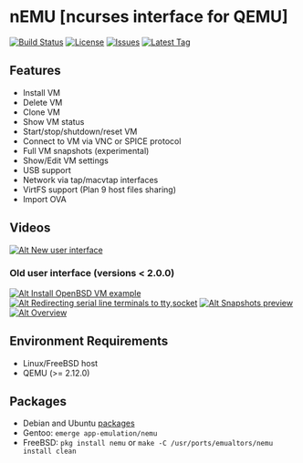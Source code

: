 # nEMU [ncurses interface for QEMU]

[![Build Status](https://travis-ci.org/nemuTUI/nemu.svg?branch=master)](https://travis-ci.org/nemuTUI/nemu)
[![License](https://img.shields.io/github/license/nemuTUI/nemu)](https://github.com/nemuTUI/nemu/blob/master/LICENSE)
[![Issues](https://img.shields.io/github/issues/nemuTUI/nemu)](https://github.com/nemuTUI/nemu/issues)
[![Latest Tag](https://badgen.net/github/tag/nemuTUI/nemu)](https://github.com/nemuTUI/nemu/tags)

## Features
 * Install VM
 * Delete VM
 * Clone VM
 * Show VM status
 * Start/stop/shutdown/reset VM
 * Connect to VM via VNC or SPICE protocol
 * Full VM snapshots (experimental)
 * Show/Edit VM settings
 * USB support
 * Network via tap/macvtap interfaces
 * VirtFS support (Plan 9 host files sharing)
 * Import OVA

## Videos
[![Alt New user interface](https://img.youtube.com/vi/y8RT6-AF1BA/3.jpg)](https://www.youtube.com/watch?v=y8RT6-AF1BA)
### Old user interface (versions < 2.0.0)
[![Alt Install OpenBSD VM example](https://img.youtube.com/vi/GdqSk1cto50/1.jpg)](https://www.youtube.com/watch?v=GdqSk1cto50)
[![Alt Redirecting serial line terminals to tty,socket](https://img.youtube.com/vi/j5jeFa9Pl9E/1.jpg)](https://www.youtube.com/watch?v=j5jeFa9Pl9E)
[![Alt Snapshots preview](https://img.youtube.com/vi/lYkiolMg42Y/1.jpg)](https://www.youtube.com/watch?v=lYkiolMg42Y)
[![Alt Overview](https://img.youtube.com/vi/jOtCY--LEN8/1.jpg)](https://www.youtube.com/watch?v=jOtCY--LEN8)

## Environment Requirements
 * Linux/FreeBSD host
 * QEMU (>= 2.12.0)

## Packages
 * Debian and Ubuntu [packages](https://software.opensuse.org/download.html?project=home%3ASmartFinn%3AnEMU&package=nemu)
 * Gentoo: `emerge app-emulation/nemu`
 * FreeBSD: `pkg install nemu` or `make -C /usr/ports/emualtors/nemu install clean`
